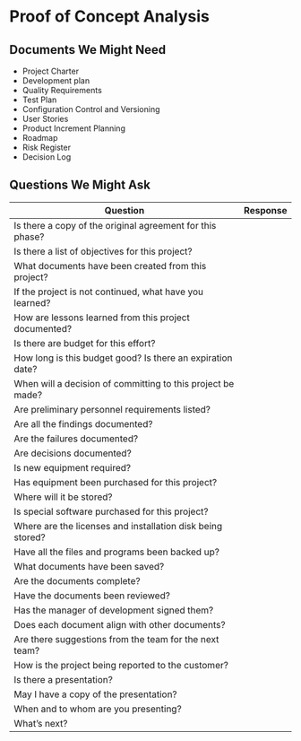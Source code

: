 # Proof of Concept Analysis

## Documents We Might Need

- Project Charter
- Development plan
- Quality Requirements
- Test Plan
- Configuration Control and Versioning
- User Stories
- Product Increment Planning
- Roadmap
- Risk Register
- Decision Log

## Questions We Might Ask

|Question|Response|
|---|---|
| Is there a copy of the original agreement for this phase? |  |
| Is there a list of objectives for this project? |  |
| What documents have been created from this project? |  |
| If the project is not continued, what have you learned? |  |
| How are lessons learned from this project documented? |  |
| Is there are budget for this effort?  |  |
| How long is this budget good? Is there an expiration date? |  |
| When will a decision of committing to this project be made? |  |
| Are preliminary personnel requirements listed? |  |
| Are all the findings documented? |  |
| Are the failures documented? |  |
| Are decisions documented? |  |
| Is new equipment required? |  |
| Has equipment been purchased for this project? |  |
| Where will it be stored? |  |
| Is special software purchased for this project? |  |
| Where are the licenses and installation disk being stored? |  |
| Have all the files and programs been backed up? |  |
| What documents have been saved? |  |
| Are the documents complete? |  |
| Have the documents been reviewed? |  |
| Has the manager of development signed them? |  |
| Does each document align with other documents? |  |
| Are there suggestions from the team for the next team? |  |
| How is the project being reported to the customer? |  |
| Is there a presentation? |  |
| May I have a copy of the presentation? |  |
| When and to whom are you presenting? |  |
| What’s next? |  |
